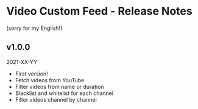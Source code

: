# Video Custom Feed - Release Notes

(sorry for my English!)

## v1.0.0
2021-XX-YY

* First version!
* Fetch videos from YouTube
* Filter videos from name or duration
* Blacklist and whitelist for each channel
* Filter videos channel by channel
